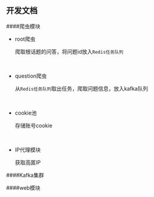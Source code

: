 ## 开发文档
####爬虫模块

- root爬虫

  爬取根话题的问答，将问题id放入`Redis任务队列`

  ​

- question爬虫

  从`Redis任务队列`取出任务，爬取问题信息，放入kafka队列

  ​

- cookie池

  存储账号cookie

  ​

- IP代理模块

  获取高匿IP



####Kafka集群







####web模块




